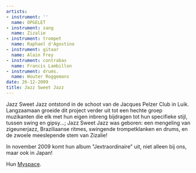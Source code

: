 ```yaml
---
artists:
- instrument: ''
  name: OPGELET
- instrument: zang
  name: Zizalie
- instrument: trompet
  name: Raphael d'Agostino
- instrument: gitaar
  name: Alain Frey
- instrument: contrabas
  name: Francis Lambillon
- instrument: drums.
  name: Wouter Roggemans
date: 26-12-2009
title: Jazz Sweet Jazz
---
```

Jazz Sweet Jazz ontstond in de schoot van de Jacques Pelzer Club in Luik. 
Langzaamaan groeide dit project verder uit tot een hechte groep muzikanten 
die elk met hun eigen inbreng bijdragen tot hun specifieke stijl, tussen 
swing en gipsy...; Jazz Sweet Jazz was geboren: een mengeling van zigeunerjazz, 
Braziliaanse ritmes, swingende trompetklanken en drums, en de zwoele meeslepende stem van Zizalie! 

In november 2009 komt hun album "Jextraordinaire" uit, niet alleen bij ons, maar ook in Japan!

Hun [Myspace](http://www.myspace.com/jazzsweetjazz).